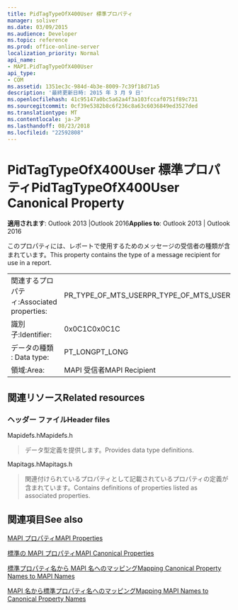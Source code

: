 ```yaml
---
title: PidTagTypeOfX400User 標準プロパティ
manager: soliver
ms.date: 03/09/2015
ms.audience: Developer
ms.topic: reference
ms.prod: office-online-server
localization_priority: Normal
api_name:
- MAPI.PidTagTypeOfX400User
api_type:
- COM
ms.assetid: 1351ec3c-984d-4b3e-8009-7c39f18d71a5
description: '最終更新日時: 2015 年 3 月 9 日'
ms.openlocfilehash: 41c95147a0bc5a62a4f3a103fccaf0751f89c731
ms.sourcegitcommit: 0cf39e5382b8c6f236c8a63c6036849ed3527ded
ms.translationtype: MT
ms.contentlocale: ja-JP
ms.lasthandoff: 08/23/2018
ms.locfileid: "22592808"
---
```

# <a name="pidtagtypeofx400user-canonical-property"></a><span data-ttu-id="05574-103">PidTagTypeOfX400User 標準プロパティ</span><span class="sxs-lookup"><span data-stu-id="05574-103">PidTagTypeOfX400User Canonical Property</span></span>

  
  
<span data-ttu-id="05574-104">**適用されます**: Outlook 2013 |Outlook 2016</span><span class="sxs-lookup"><span data-stu-id="05574-104">**Applies to**: Outlook 2013 | Outlook 2016</span></span> 
  
<span data-ttu-id="05574-105">このプロパティには、レポートで使用するためのメッセージの受信者の種類が含まれています。</span><span class="sxs-lookup"><span data-stu-id="05574-105">This property contains the type of a message recipient for use in a report.</span></span>
  
|||
|:-----|:-----|
|<span data-ttu-id="05574-106">関連するプロパティ:</span><span class="sxs-lookup"><span data-stu-id="05574-106">Associated properties:</span></span>  <br/> |<span data-ttu-id="05574-107">PR_TYPE_OF_MTS_USER</span><span class="sxs-lookup"><span data-stu-id="05574-107">PR_TYPE_OF_MTS_USER</span></span>  <br/> |
|<span data-ttu-id="05574-108">識別子:</span><span class="sxs-lookup"><span data-stu-id="05574-108">Identifier:</span></span>  <br/> |<span data-ttu-id="05574-109">0x0C1C</span><span class="sxs-lookup"><span data-stu-id="05574-109">0x0C1C</span></span>  <br/> |
|<span data-ttu-id="05574-110">データの種類 : </span><span class="sxs-lookup"><span data-stu-id="05574-110">Data type:</span></span>  <br/> |<span data-ttu-id="05574-111">PT_LONG</span><span class="sxs-lookup"><span data-stu-id="05574-111">PT_LONG</span></span>  <br/> |
|<span data-ttu-id="05574-112">領域:</span><span class="sxs-lookup"><span data-stu-id="05574-112">Area:</span></span>  <br/> |<span data-ttu-id="05574-113">MAPI 受信者</span><span class="sxs-lookup"><span data-stu-id="05574-113">MAPI Recipient</span></span>  <br/> |
   
## <a name="related-resources"></a><span data-ttu-id="05574-114">関連リソース</span><span class="sxs-lookup"><span data-stu-id="05574-114">Related resources</span></span>

### <a name="header-files"></a><span data-ttu-id="05574-115">ヘッダー ファイル</span><span class="sxs-lookup"><span data-stu-id="05574-115">Header files</span></span>

<span data-ttu-id="05574-116">Mapidefs.h</span><span class="sxs-lookup"><span data-stu-id="05574-116">Mapidefs.h</span></span>
  
> <span data-ttu-id="05574-117">データ型定義を提供します。</span><span class="sxs-lookup"><span data-stu-id="05574-117">Provides data type definitions.</span></span>
    
<span data-ttu-id="05574-118">Mapitags.h</span><span class="sxs-lookup"><span data-stu-id="05574-118">Mapitags.h</span></span>
  
> <span data-ttu-id="05574-119">関連付けられているプロパティとして記載されているプロパティの定義が含まれています。</span><span class="sxs-lookup"><span data-stu-id="05574-119">Contains definitions of properties listed as associated properties.</span></span>
    
## <a name="see-also"></a><span data-ttu-id="05574-120">関連項目</span><span class="sxs-lookup"><span data-stu-id="05574-120">See also</span></span>



[<span data-ttu-id="05574-121">MAPI プロパティ</span><span class="sxs-lookup"><span data-stu-id="05574-121">MAPI Properties</span></span>](mapi-properties.md)
  
[<span data-ttu-id="05574-122">標準の MAPI プロパティ</span><span class="sxs-lookup"><span data-stu-id="05574-122">MAPI Canonical Properties</span></span>](mapi-canonical-properties.md)
  
[<span data-ttu-id="05574-123">標準プロパティ名から MAPI 名へのマッピング</span><span class="sxs-lookup"><span data-stu-id="05574-123">Mapping Canonical Property Names to MAPI Names</span></span>](mapping-canonical-property-names-to-mapi-names.md)
  
[<span data-ttu-id="05574-124">MAPI 名から標準プロパティ名へのマッピング</span><span class="sxs-lookup"><span data-stu-id="05574-124">Mapping MAPI Names to Canonical Property Names</span></span>](mapping-mapi-names-to-canonical-property-names.md)

